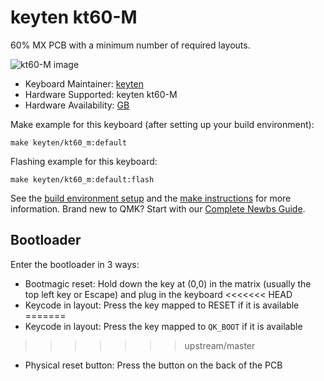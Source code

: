 # keyten kt60-M

60% MX PCB with a minimum number of required layouts.

![kt60-M image](https://i.imgur.com/ZAdGKmQl.jpg)

* Keyboard Maintainer: [keyten](https://github.com/key10iq)
* Hardware Supported: keyten kt60-M
* Hardware Availability: [GB](https://www.reddit.com/r/mechmarket/comments/s4jvsc/gb_kt60m_60_universal_pcb_with_a_minimum_number)

Make example for this keyboard (after setting up your build environment):

    make keyten/kt60_m:default
	
Flashing example for this keyboard:

	make keyten/kt60_m:default:flash

See the [build environment setup](https://docs.qmk.fm/#/getting_started_build_tools) and the [make instructions](https://docs.qmk.fm/#/getting_started_make_guide) for more information. Brand new to QMK? Start with our [Complete Newbs Guide](https://docs.qmk.fm/#/newbs).

## Bootloader 

Enter the bootloader in 3 ways:

* Bootmagic reset: Hold down the key at (0,0) in the matrix (usually the top left key or Escape) and plug in the keyboard
<<<<<<< HEAD
* Keycode in layout: Press the key mapped to RESET if it is available
=======
* Keycode in layout: Press the key mapped to `QK_BOOT` if it is available
>>>>>>> upstream/master
* Physical reset button: Press the button on the back of the PCB
